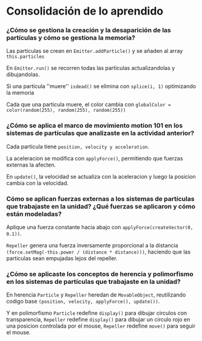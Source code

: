 # Consolidación de lo aprendido

### ¿Cómo se gestiona la creación y la desaparición de las partículas y cómo se gestiona la memoria?

Las particulas se crean en ``` Emitter.addParticle() ``` y se añaden al array ``` this.particles```

En ```Emitter.run()``` se recorren todas las particulas actualizandolas y dibujandolas.

Si una particula ''muere'' ```isdead()``` se elimina con ```splice(i, 1)``` optimizando la memoria

Cada que una particula muere, el color cambia con ```globalColor = color(random(255), random(255), random(255)) ```


### ¿Cómo se aplica el marco de movimiento motion 101 en los sistemas de partículas que analizaste en la actividad anterior?

Cada particula tiene ```position, velocity y acceleration```.

La aceleracion se modifica con ```applyForce()```, permitiendo que fuerzas externas la afecten.

En ```update()```, la velocidad se actualiza con la aceleracion y luego la posicion cambia con la velocidad.


### Cómo se aplican fuerzas externas a los sistemas de partículas que trabajaste en la unidad? ¿Qué fuerzas se aplicaron y cómo están modeladas?

Aplique una fuerza constante hacia abajo con ```applyForce(createVector(0, 0.1))```.

```Repeller``` genera una fuerza inversamente proporcional a la distancia ```(force.setMag(-this.power / (distance * distance)))```, haciendo que las particulas sean empujadas lejos del repeller.


### ¿Cómo se aplicaste los conceptos de herencia y polimorfismo en los sistemas de partículas que trabajaste en la unidad?

En herencia ```Particle``` y ```Repeller``` heredan de ```MovableObject```, reutilizando codigo base ```(position, velocity, applyForce(), update())```.

Y en polimorfismo ```Particle``` redefine ```display()``` para dibujar circulos con transparencia, ```Repeller``` redefine ```display()``` para dibujar un circulo rojo en una posicion controlada por el mouse, ```Repeller``` redefine ```move()``` para seguir el mouse.
